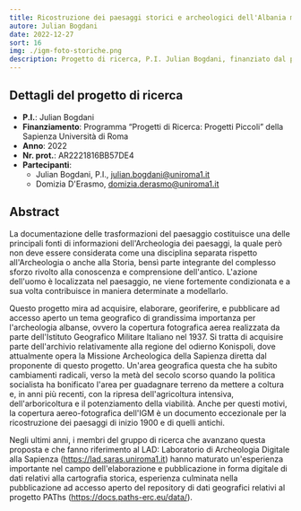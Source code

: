 ```yaml
---
title: Ricostruzione dei paesaggi storici e archeologici dell'Albania meridionale attraverso l'utilizzo di fotografie aeree storiche della Seconda Guerra Mondiale
autore: Julian Bogdani
date: 2022-12-27
sort: 16
img: ./igm-foto-storiche.png
description: Progetto di ricerca, P.I. Julian Bogdani, finanziato dal programma “Progetti di Ricerca - Progetti Piccoli” della Sapienza Università di Roma, anno 2022, prot. RP12218161C7325E
---
```



## Dettagli del progetto di ricerca

- **P.I.**: Julian Bogdani
- **Finanziamento**: Programma “Progetti di Ricerca: Progetti Piccoli” della Sapienza Università di Roma
- **Anno**: 2022
- **Nr. prot.**: AR2221816BB57DE4
- **Partecipanti**:
  - Julian Bogdani, P.I., [julian.bogdani@uniroma1.it](mailto:julian.bogdani@uniroma1.it)
  - Domizia D'Erasmo, [domizia.derasmo@uniroma1.it](mailto:domizia.derasmo@uniroma1.it)

## Abstract

La documentazione delle trasformazioni del paesaggio costituisce una delle principali fonti di informazioni dell'Archeologia dei paesaggi, la quale però non deve essere considerata come una disciplina separata rispetto all'Archeologia o anche alla Storia, bensì parte integrante del complesso sforzo rivolto alla conoscenza e comprensione dell'antico. L'azione dell'uomo è localizzata nel paesaggio, ne viene fortemente condizionata e a sua volta contribuisce in maniera determinate a modellarlo.

Questo progetto mira ad acquisire, elaborare, georiferire, e pubblicare ad accesso aperto un tema geografico di grandissima importanza per l'archeologia albanse, ovvero la copertura fotografica aerea realizzata da parte dell'Istituto Geografico Militare Italiano nel 1937. Si tratta di acquisire parte dell'archivio relativamente alla regione del odierno Konispoli, dove attualmente opera la Missione Archeologica della Sapienza diretta dal proponente di questo progetto. Un'area geografica questa che ha subito cambiamenti radicali, verso la metà del secolo scorso quando la politica socialista ha bonificato l'area per guadagnare terreno da mettere a coltura e, in anni più recenti, con la ripresa dell'agricoltura intensiva, dell'arboricoltura e il potenziamento della viabilità. Anche per questi motivi, la copertura aereo-fotografica dell'IGM è un documento eccezionale per la ricostruzione dei paesaggi di inizio 1900 e di quelli antichi.

Negli ultimi anni, i membri del gruppo di ricerca che avanzano questa proposta e che fanno riferimento al LAD: Laboratorio di Archeologia Digitale alla Sapienza (https://lad.saras.uniroma1.it) hanno maturato un'esperienza importante nel campo dell'elaborazione e pubblicazione in forma digitale di dati relativi alla cartografia storica, esperienza culminata nella pubblicazione ad accesso aperto del repository di dati geografici relativi al progetto PAThs (https://docs.paths-erc.eu/data/).